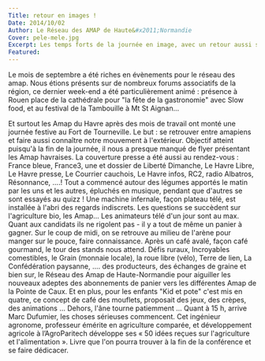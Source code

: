 ```yaml
---
Title: retour en images !
Date: 2014/10/02
Author: Le Réseau des AMAP de Haute&#x2011;Normandie
Cover: pele-mele.jpg
Excerpt: Les temps forts de la journée en image, avec un retour aussi sur la veille, le festival de la Tambouille à Mt St Aignan, à la Ferme des Bouillons !
Featured:
---
```

Le mois de septembre a été riches en évènements pour le réseau des amap. Nous étions présents sur de nombreux forums associatifs de la région, ce dernier week-end a été particulièrement animé : présence à Rouen place de la cathédrale pour "la fête de la gastronomie" avec Slow food, et au festival de la Tambouille à Mt St Aignan...

Et surtout les Amap du Havre après des mois de travail ont monté une journée festive au Fort de Tourneville. Le but : se retrouver entre amapiens et faire aussi connaître notre mouvement à l'extérieur. Objectif atteint puisqu'à la fin de la journée, il nous a presque manqué de flyer présentant les Amap havraises. La couverture presse a été aussi au rendez-vous : France bleue, France3, une et dossier de Liberté Dimanche, Le Havre Libre, Le Havre presse, Le Courrier cauchois, Le Havre infos, RC2, radio Albatros, Résonnance, ....!
Tout a commencé autour des légumes apportés le matin par les uns et les autres, épluchés en musique, pendant que d'autres se sont essayés au quizz ! Une machine infernale, façon plateau télé, est installée à l'abri des regards indiscrets. Les questions se succèdent sur l'agriculture bio, les Amap... Les animateurs télé d'un jour sont au max. Quant aux candidats ils ne rigolent pas - il y a tout de même un panier à gagner.
Sur le coup de midi, on se retrouve au milieu de l'arène pour manger sur le pouce, faire connaissance. Après un café avalé, façon café gourmand, le tour des stands nous attend. Défis ruraux, Incroyables comestibles, le Grain (monnaie locale), la roue libre (vélo), Terre de lien, La Confédération paysanne, .... des producteurs, des échanges de graine et bien sur, le Réseau des Amap de Haute-Normandie pour aiguiller les nouveaux adeptes des abonnements de panier vers les différentes Amap de la Pointe de Caux.
Et en plus, pour les enfants "Kid et pote" c'est mis en quatre, ce concept de café des mouflets, proposait des jeux, des crèpes, des animations ... Dehors, l'âne tourne patiemment ...
Quant à 15 h, arrive Marc Dufumier, les choses sérieuses commencent. Cet ingénieur agronome, professeur émérite en agriculture comparée, et développement agricole à l’AgroParitech développe ses « 50 idées reçues sur l'agriculture et l'alimentation ».  Livre que l'on pourra trouver à la fin de la conférence et se faire dédicacer.


 
